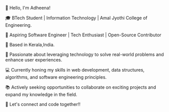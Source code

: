 👋 Hello, I'm Adheena!

🎓 BTech Student | Information Technology | Amal Jyothi College of Engineering.

🌟 Aspiring Software Engineer | Tech Enthusiast | Open-Source Contributor

📍 Based in Kerala,India.

🚀 Passionate about leveraging technology to solve real-world problems and enhance user experiences.

💻 Currently honing my skills in web development, data structures, algorithms, and software engineering principles.

📚 Actively seeking opportunities to collaborate on exciting projects and expand my knowledge in the field.

👾 Let's connect and code together!!
